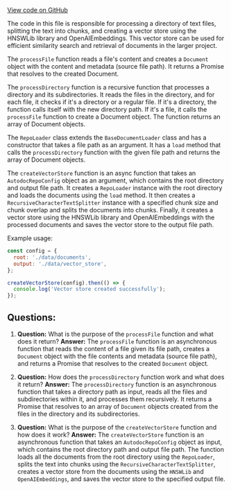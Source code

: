 [View code on GitHub](https://github.com/context-labs/autodoc/src\cli\commands\index\createVectorStore.ts)

The code in this file is responsible for processing a directory of text files, splitting the text into chunks, and creating a vector store using the HNSWLib library and OpenAIEmbeddings. This vector store can be used for efficient similarity search and retrieval of documents in the larger project.

The `processFile` function reads a file's content and creates a `Document` object with the content and metadata (source file path). It returns a Promise that resolves to the created Document.

The `processDirectory` function is a recursive function that processes a directory and its subdirectories. It reads the files in the directory, and for each file, it checks if it's a directory or a regular file. If it's a directory, the function calls itself with the new directory path. If it's a file, it calls the `processFile` function to create a Document object. The function returns an array of Document objects.

The `RepoLoader` class extends the `BaseDocumentLoader` class and has a constructor that takes a file path as an argument. It has a `load` method that calls the `processDirectory` function with the given file path and returns the array of Document objects.

The `createVectorStore` function is an async function that takes an `AutodocRepoConfig` object as an argument, which contains the root directory and output file path. It creates a `RepoLoader` instance with the root directory and loads the documents using the `load` method. It then creates a `RecursiveCharacterTextSplitter` instance with a specified chunk size and chunk overlap and splits the documents into chunks. Finally, it creates a vector store using the HNSWLib library and OpenAIEmbeddings with the processed documents and saves the vector store to the output file path.

Example usage:

```javascript
const config = {
  root: './data/documents',
  output: './data/vector_store',
};

createVectorStore(config).then(() => {
  console.log('Vector store created successfully');
});
```
## Questions: 
 1. **Question:** What is the purpose of the `processFile` function and what does it return?
   **Answer:** The `processFile` function is an asynchronous function that reads the content of a file given its file path, creates a `Document` object with the file contents and metadata (source file path), and returns a Promise that resolves to the created `Document` object.

2. **Question:** How does the `processDirectory` function work and what does it return?
   **Answer:** The `processDirectory` function is an asynchronous function that takes a directory path as input, reads all the files and subdirectories within it, and processes them recursively. It returns a Promise that resolves to an array of `Document` objects created from the files in the directory and its subdirectories.

3. **Question:** What is the purpose of the `createVectorStore` function and how does it work?
   **Answer:** The `createVectorStore` function is an asynchronous function that takes an `AutodocRepoConfig` object as input, which contains the root directory path and output file path. The function loads all the documents from the root directory using the `RepoLoader`, splits the text into chunks using the `RecursiveCharacterTextSplitter`, creates a vector store from the documents using the `HNSWLib` and `OpenAIEmbeddings`, and saves the vector store to the specified output file.